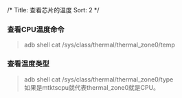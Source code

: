 /*
 Title: 查看芯片的温度
 Sort: 2
 */

### 查看CPU温度命令  
>adb shell cat /sys/class/thermal/thermal_zone0/temp  

### 查看温度类型  
>adb shell cat /sys/class/thermal/thermal_zone0/type  
>如果是mtktscpu就代表thermal_zone0就是CPU。





